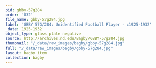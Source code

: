 ```yaml
---
pid: gbby-57g284
order: '832'
file_name: gbby-57g284.jpg
label: 'GBBY 57G/284: Unidentified Football Player - c1925-1932'
_date: 1925-1932
object_type: glass plate negative
source: http://archives.nd.edu/Bagby/GBBY-57g284.jpg
thumbnail: "/_data/raw_images/bagby/gbby-57g284.jpg"
full: "/_data/raw_images/bagby/gbby-57g284.jpg"
layout: bagby_item
collection: bagby
---
```

